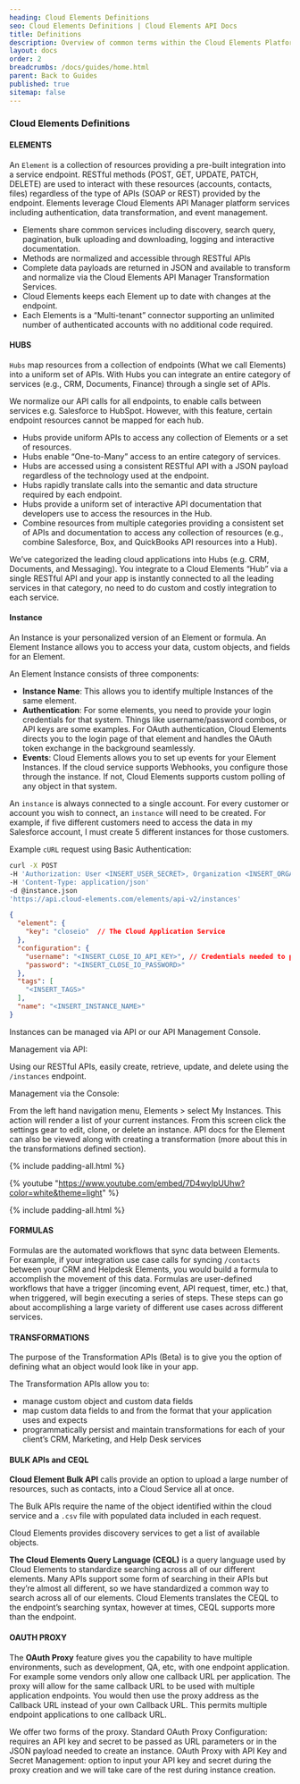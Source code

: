 ```yaml
---
heading: Cloud Elements Definitions
seo: Cloud Elements Definitions | Cloud Elements API Docs
title: Definitions
description: Overview of common terms within the Cloud Elements Platform.
layout: docs
order: 2
breadcrumbs: /docs/guides/home.html
parent: Back to Guides
published: true
sitemap: false
---
```


### Cloud Elements Definitions

#### ELEMENTS

An `Element` is a collection of resources providing a pre-built integration into a service endpoint. RESTful methods (POST, GET, UPDATE, PATCH, DELETE) are used to interact with these resources (accounts, contacts, files) regardless of the type of APIs (SOAP or REST) provided by the endpoint. Elements leverage Cloud Elements API Manager platform services including authentication, data transformation, and event management.

* Elements share common services including discovery, search query, pagination, bulk uploading and downloading, logging and interactive documentation.
* Methods are normalized and accessible through RESTful APIs
* Complete data payloads are returned in JSON and available to transform and normalize via the Cloud Elements API Manager Transformation Services.
* Cloud Elements keeps each Element up to date with changes at the endpoint.
* Each Elements is a “Multi-tenant” connector supporting an unlimited number of authenticated accounts with no additional code required.

#### HUBS

`Hubs` map resources from a collection of endpoints (What we call Elements) into a uniform set of APIs. With Hubs you can integrate an entire category of services (e.g., CRM, Documents, Finance) through a single set of APIs.

We normalize our API calls for all endpoints, to enable calls between services e.g. Salesforce to HubSpot. However, with this feature, certain endpoint resources cannot be mapped for each hub.

* Hubs provide uniform APIs to access any collection of Elements or a set of resources.
* Hubs enable “One-to-Many” access to an entire category of services.
* Hubs are accessed using a consistent RESTful API with a JSON payload regardless of the technology used at the endpoint.
* Hubs rapidly translate calls into the semantic and data structure required by each endpoint.
* Hubs provide a uniform set of interactive API documentation that developers use to access the resources in the Hub.
* Combine resources from multiple categories providing a consistent set of APIs and documentation to access any collection of resources (e.g., combine Salesforce, Box, and QuickBooks API resources into a Hub).

We’ve categorized the leading cloud applications into Hubs (e.g. CRM, Documents, and Messaging). You integrate to a Cloud Elements “Hub” via a single RESTful API and your app is instantly connected to all the leading services in that category, no need to do custom and costly integration to each service.

#### Instance

An Instance is your personalized version of an Element or formula.  An Element Instance allows you to access your data, custom objects, and fields for an Element.

An Element Instance consists of three components:

* __Instance Name__:  This allows you to identify multiple Instances of the same element.
* __Authentication__: For some elements, you need to provide your login credentials for that system.  Things like username/password combos, or API keys are some examples.  For OAuth authentication, Cloud Elements directs you to the login page of that element and handles the OAuth token exchange in the background seamlessly.
* __Events__: Cloud Elements allows you to set up events for your Element Instances.  If the cloud service supports Webhooks, you configure those through the instance.  If not, Cloud Elements supports custom polling of any object in that system.

An `instance` is always connected to a single account.  For every customer or account you wish to connect, an `instance` will need to be created.  For example, if five different customers need to access the data in my Salesforce account, I must create 5 different instances for those customers.

Example `cURL` request using Basic Authentication:

```bash
curl -X POST
-H 'Authorization: User <INSERT_USER_SECRET>, Organization <INSERT_ORGANIZATION_SECRET>'
-H 'Content-Type: application/json'
-d @instance.json
'https://api.cloud-elements.com/elements/api-v2/instances'
```

```JSON
{
  "element": {
    "key": "closeio"  // The Cloud Application Service
  },
  "configuration": {
    "username": "<INSERT_CLOSE_IO_API_KEY>", // Credentials needed to provision the Element
    "password": "<INSERT_CLOSE_IO_PASSWORD>"
  },
  "tags": [
    "<INSERT_TAGS>"
  ],
  "name": "<INSERT_INSTANCE_NAME>"
}
```

Instances can be managed via API or our API Management Console.

Management via API:

Using our RESTful APIs, easily create, retrieve, update, and delete using the `/instances` endpoint.

Management via the Console:

From the left hand navigation menu, Elements > select My Instances.
This action will render a list of your current instances.
From this screen click the settings gear to edit, clone, or delete an instance.
API docs for the Element can also be viewed along with creating a transformation (more about this in the transformations defined section).

{% include padding-all.html %}

{% youtube "https://www.youtube.com/embed/7D4wyIpUUhw?color=white&theme=light" %}

{% include padding-all.html %}

#### FORMULAS

Formulas are the automated workflows that sync data between Elements.  For example, if your integration use case calls for syncing `/contacts` between your CRM and Helpdesk Elements, you would build a formula to accomplish the movement of this data.  Formulas are user-defined workflows that have a trigger (incoming event, API request, timer, etc.) that, when triggered, will begin executing a series of steps.  These steps can go about accomplishing a large variety of different use cases across different services.

#### TRANSFORMATIONS

The purpose of the Transformation APIs (Beta) is to give you the option of defining what an object would look like in your app.

The Transformation APIs allow you to:

* manage custom object and custom data fields
* map custom data fields to and from the format that your application uses and expects
* programmatically persist and maintain transformations for each of your client’s CRM, Marketing, and Help Desk services

#### BULK APIs and CEQL

__Cloud Element Bulk API__ calls provide an option to upload a large number of resources, such as contacts, into a Cloud Service all at once.

The Bulk APIs require the name of the object identified within the cloud service and a `.csv` file with populated data included in each request.

Cloud Elements provides discovery services to get a list of available objects.

__The Cloud Elements Query Language (CEQL)__ is a query language used by Cloud Elements to standardize searching across all of our different elements. Many APIs support some form of searching in their APIs but they’re almost all different, so we have standardized a common way to search across all of our elements. Cloud Elements translates the CEQL to the endpoint’s searching syntax, however at times, CEQL supports more than the endpoint.

#### OAUTH PROXY

The __OAuth Proxy__ feature gives you the capability to have multiple environments, such as development, QA, etc, with one endpoint application. For example some vendors only allow one callback URL per application. The proxy will allow for the same callback URL to be used with multiple application endpoints. You would then use the proxy address as the Callback URL instead of your own Callback URL. This permits multiple endpoint applications to one callback URL.

We offer two forms of the proxy.
Standard OAuth Proxy Configuration: requires an API key and secret to be passed as URL parameters or in the JSON payload needed to create an instance.
OAuth Proxy with API Key and Secret Management: option to input your API key and secret during the proxy creation and we will take care of the rest during instance creation.
